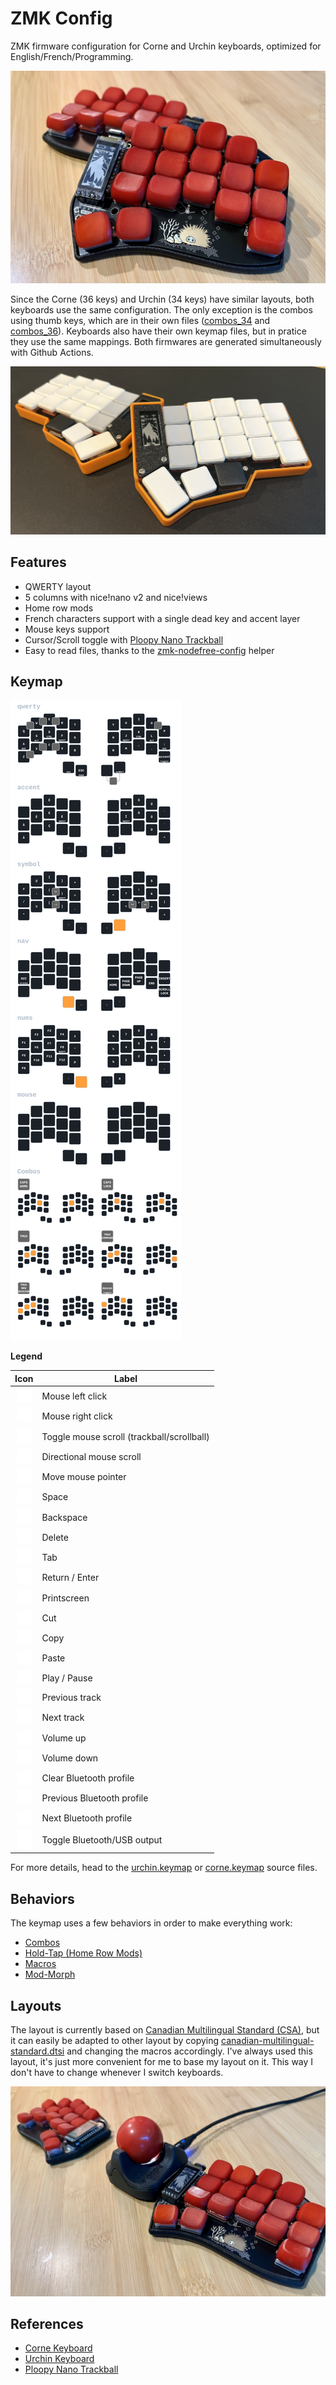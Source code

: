 # ZMK Config


ZMK firmware configuration for Corne and Urchin keyboards, optimized for
English/French/Programming.

![My Urchin 34 keys keyboard](images/urchin.jpg)

Since the Corne (36 keys) and Urchin (34 keys) have similar layouts, both
keyboards use the same configuration. The only exception is the combos using
thumb keys, which are in their own files ([combos_34](behaviors/combos_34.dtsi)
and [combos_36](behaviors/combos_36.dtsi)). Keyboards also have their own keymap
files, but in pratice they use the same mappings. Both firmwares are generated
simultaneously with Github Actions.

![My Corne 36 keys keyboard](images/corne36.jpg)

## Features

- QWERTY layout
- 5 columns with nice!nano v2 and nice!views
- Home row mods
- French characters support with a single dead key and accent layer
- Mouse keys support
- Cursor/Scroll toggle with
  [Ploopy Nano Trackball](https://github.com/ploopyco/nano-trackball)
- Easy to read files, thanks to the
  [zmk-nodefree-config](https://github.com/urob/zmk-nodefree-config) helper

## Keymap

![Keymap drawing of all layers and combos](images/keymaps/urchin_keymap.svg)

**Legend**

| Icon                    | Label                       |
|:-----------------------:|-----------------------------|
| <img width="24px" alt="Mouse Left Click" src="images/icons/click_left.svg" />        | Mouse left click            |
| <img width="24px" alt="Mouse Right Click" src="images/icons/click_right.svg" />       | Mouse right click           |
| <img width="24px" alt="Mouse Scroll Toggle" src="images/icons/scroll.svg" />     | Toggle mouse scroll (trackball/scrollball) |
| <img width="24px" alt="Mouse Scroll" src="images/icons/scroll_right.svg" />            | Directional mouse scroll    |
| <img width="24px" alt="Mouse Cursor Move" src="images/icons/cursor_right.svg" />       | Move mouse pointer          |
| <img width="24px" alt="Space" src="images/icons/space.svg" />                   | Space                       |
| <img width="24px" alt="Backspace" src="images/icons/backspace.svg" />               | Backspace                   |
| <img width="24px" alt="Delete" src="images/icons/delete.svg" />                  | Delete                      |
| <img width="24px" alt="Tab" src="images/icons/tab.svg" />                     | Tab                         |
| <img width="24px" alt="Enter" src="images/icons/return.svg" />                   | Return / Enter              |
| <img width="24px" alt="Printscreen" src="images/icons/printscreen.svg" />             | Printscreen                 |
| <img width="24px" alt="Cut" src="images/icons/cut.svg" />                     | Cut                         |
| <img width="24px" alt="Copy" src="images/icons/copy.svg" />                    | Copy                        |
| <img width="24px" alt="Paste" src="images/icons/paste.svg" />                   | Paste                       |
| <img width="24px" alt="Media Play/Pause" src="images/icons/play_pause.svg" />        | Play / Pause                |
| <img width="24px" alt="Media Previous Track" src="images/icons/media_prev.svg" />    | Previous track              |
| <img width="24px" alt="Media Next Track" src="images/icons/media_next.svg" />        | Next track                  |
| <img width="24px" alt="Media Volume Up" src="images/icons/vol_up.svg" />         | Volume up                   |
| <img width="24px" alt="Media Volume Down" src="images/icons/vol_down.svg" />       | Volume down                 |
| <img width="24px" alt="Bluetooth Clear" src="images/icons/bt_clear.svg" />         | Clear Bluetooth profile     |
| <img width="24px" alt="Bluetooth Previous" src="images/icons/bt_prev.svg" />      | Previous Bluetooth profile  |
| <img width="24px" alt="Bluetooth Next" src="images/icons/bt_next.svg" />          | Next Bluetooth profile      |
| <img width="24px" alt="Bluetooth Output Toggle" src="images/icons/out_tog.svg" /> | Toggle Bluetooth/USB output |

For more details, head to the [urchin.keymap](config/urchin.keymap) or
[corne.keymap](config/corne.keymap) source files.

## Behaviors

The keymap uses a few behaviors in order to make everything work:

- [Combos](behaviors/combos.dtsi)
- [Hold-Tap (Home Row Mods)](behaviors/hold-tap.dtsi)
- [Macros](behaviors/macros.dtsi)
- [Mod-Morph](behaviors/mod-morph.dtsi)

## Layouts

The layout is currently based on
[Canadian Multilingual Standard (CSA)](https://commons.wikimedia.org/wiki/File:KB_Canadian_Multilingual_Standard.svg),
but it can easily be adapted to other layout by copying
[canadian-multilingual-standard.dtsi](layouts/canadian-multilingual-standard.dtsi)
and changing the macros accordingly. I've always used this layout, it's just
more convenient for me to base my layout on it. This way I don't have to change
whenever I switch keyboards.

![Urchin with Nano Trackball](images/urchin-with-nano.jpg)

## References

- [Corne Keyboard](https://github.com/foostan/crkbd)
- [Urchin Keyboard](https://github.com/duckyb/urchin)
- [Ploopy Nano Trackball](https://github.com/ploopyco/nano-trackball)


